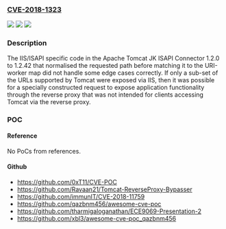 ### [CVE-2018-1323](https://cve.mitre.org/cgi-bin/cvename.cgi?name=CVE-2018-1323)
![](https://img.shields.io/static/v1?label=Product&message=Apache%20Tomcat%20Connectors&color=blue)
![](https://img.shields.io/static/v1?label=Version&message=n%2Fa&color=blue)
![](https://img.shields.io/static/v1?label=Vulnerability&message=Information%20Disclosure&color=brighgreen)

### Description

The IIS/ISAPI specific code in the Apache Tomcat JK ISAPI Connector 1.2.0 to 1.2.42 that normalised the requested path before matching it to the URI-worker map did not handle some edge cases correctly. If only a sub-set of the URLs supported by Tomcat were exposed via IIS, then it was possible for a specially constructed request to expose application functionality through the reverse proxy that was not intended for clients accessing Tomcat via the reverse proxy.

### POC

#### Reference
No PoCs from references.

#### Github
- https://github.com/0xT11/CVE-POC
- https://github.com/Ravaan21/Tomcat-ReverseProxy-Bypasser
- https://github.com/immunIT/CVE-2018-11759
- https://github.com/qazbnm456/awesome-cve-poc
- https://github.com/tharmigaloganathan/ECE9069-Presentation-2
- https://github.com/xbl3/awesome-cve-poc_qazbnm456

